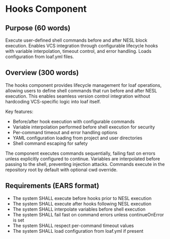 # Hooks Component

## Purpose (60 words)
Execute user-defined shell commands before and after NESL block execution. Enables VCS integration through configurable lifecycle hooks with variable interpolation, timeout control, and error handling. Loads configuration from loaf.yml files.

## Overview (300 words)
The hooks component provides lifecycle management for loaf operations, allowing users to define shell commands that run before and after NESL execution. This enables seamless version control integration without hardcoding VCS-specific logic into loaf itself.

Key features:
- Before/after hook execution with configurable commands
- Variable interpolation performed before shell execution for security
- Per-command timeout and error handling options
- YAML configuration loading from project and user directories
- Shell command escaping for safety

The component executes commands sequentially, failing fast on errors unless explicitly configured to continue. Variables are interpolated before passing to the shell, preventing injection attacks. Commands execute in the repository root by default with optional cwd override.

## Requirements (EARS format)
- The system SHALL execute before hooks prior to NESL execution
- The system SHALL execute after hooks following NESL execution
- The system SHALL interpolate variables before shell execution
- The system SHALL fail fast on command errors unless continueOnError is set
- The system SHALL respect per-command timeout values
- The system SHALL load configuration from loaf.yml if present